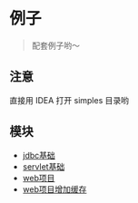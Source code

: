 # 例子

> 配套例子哟～

## 注意

直接用 IDEA 打开 simples 目录哟

## 模块

- [jdbc基础](./jdbc-simple)
- [servlet基础](./servlet-simple)
- [web项目](./spring-boot-simple)
- [web项目增加缓存](./spring-boot-redis-simple)
